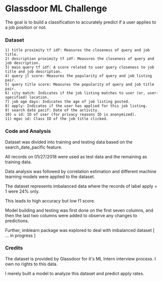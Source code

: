 # Glassdoor ML Challenge
The goal is to build a classification to accurately predict if a user applies to a job position or not. 

### Dataset
    1) title proximity tf idf: Measures the closeness of query and job title.
    2) description proximity tf idf: Measures the closeness of query and job description.
    3) main query tf idf: A score related to user query closeness to job title and job description.
    4) query jl score: Measures the popularity of query and job listing pair.
    5) query title score: Measures the popularity of query and job title pair.
    6) city match: Indicates if the job listing matches to user (or, user-specified) location.
    7) job age days: Indicates the age of job listing posted.
    8) apply: Indicates if the user has applied for this job listing.
    9) search date pacif: Date of the activity.
    10) u id: ID of user (for privacy reasons ID is anonymized).
    11) mgoc id: Class ID of the job title clicked.

### Code and Analysis

Dataset was divided into training and testing data based on the search_date_pacific feature.

All records on 01/27/2018 were used as test data and the remaining as training data.

Data analysis was followed by correlation estimation and different machine learning models were applied to the dataset.

The dataset represents imbalanced data where the records of label apply = 1 were 24% only. 

This leads to high accuracy but low f1 score.

Model building and testing was first done on the first seven columns, and then the last two columns were added to observe any changes to predictions.

Further, imblearn package was explored to deal with imbalanced dataset [ ... in progress ]

### Credits
The dataset is provided by Glassdoor for it's ML Intern interview process. I own no rights to this data.

I merely built a model to analyze this dataset and predict apply rates.
